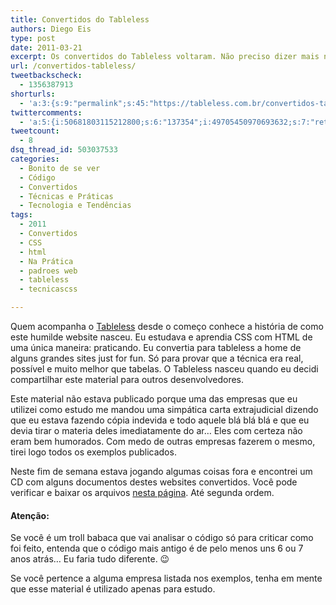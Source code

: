 ```yaml
---
title: Convertidos do Tableless
authors: Diego Eis
type: post
date: 2011-03-21
excerpt: Os convertidos do Tableless voltaram. Não preciso dizer mais nada. =^)
url: /convertidos-tableless/
tweetbackscheck:
  - 1356387913
shorturls:
  - 'a:3:{s:9:"permalink";s:45:"https://tableless.com.br/convertidos-tableless";s:7:"tinyurl";s:26:"https://tinyurl.com/42j9oqp";s:4:"isgd";s:19:"https://is.gd/6lujpE";}'
twittercomments:
  - 'a:5:{i:50681803115212800;s:6:"137354";i:49705450970693632;s:7:"retweet";i:49694229752070144;s:7:"retweet";i:145362389460713472;s:7:"retweet";i:158210568673701888;s:7:"retweet";}'
tweetcount:
  - 8
dsq_thread_id: 503037533
categories:
  - Bonito de se ver
  - Código
  - Convertidos
  - Técnicas e Práticas
  - Tecnologia e Tendências
tags:
  - 2011
  - Convertidos
  - CSS
  - html
  - Na Prática
  - padroes web
  - tableless
  - tecnicascss

---
```

Quem acompanha o [Tableless][1] desde o começo conhece a história de como este humilde website nasceu. Eu estudava e aprendia CSS com HTML de uma única maneira: praticando. Eu convertia para tableless a home de alguns grandes sites just for fun. Só para provar que a técnica era real, possível e muito melhor que tabelas. O Tableless nasceu quando eu decidi compartilhar este material para outros desenvolvedores. 

Este material não estava publicado porque uma das empresas que eu utilizei como estudo me mandou uma simpática carta extrajudicial dizendo que eu estava fazendo cópia indevida e todo aquele blá blá blá e que eu devia tirar o materia deles imediatamente do ar&#8230; Eles com certeza não eram bem humorados. Com medo de outras empresas fazerem o mesmo, tirei logo todos os exemplos publicados.

Neste fim de semana estava jogando algumas coisas fora e encontrei um CD com alguns documentos destes websites convertidos. Você pode verificar e baixar os arquivos <a href="https://tableless.com.br/convertidos/" rel="nofollow">nesta página</a>. Até segunda ordem.

#### Atenção:

Se você é um troll babaca que vai analisar o código só para criticar como foi feito, entenda que o código mais antigo é de pelo menos uns 6 ou 7 anos atrás&#8230; Eu faria tudo diferente. 😉

Se você pertence a alguma empresa listada nos exemplos, tenha em mente que esse material é utilizado apenas para estudo.

 [1]: https://tableless.com.br